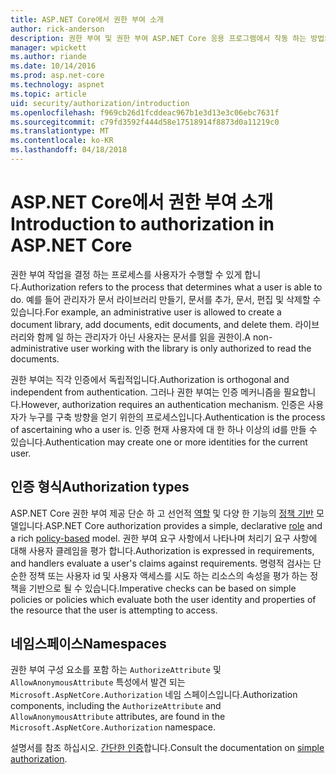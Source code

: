 ```yaml
---
title: ASP.NET Core에서 권한 부여 소개
author: rick-anderson
description: 권한 부여 및 권한 부여 ASP.NET Core 응용 프로그램에서 작동 하는 방법의 기본 사항에 알아봅니다.
manager: wpickett
ms.author: riande
ms.date: 10/14/2016
ms.prod: asp.net-core
ms.technology: aspnet
ms.topic: article
uid: security/authorization/introduction
ms.openlocfilehash: f969cb26d1fcddeac967b1e3d13e3c06ebc7631f
ms.sourcegitcommit: c79fd3592f444d58e17518914f8873d0a11219c0
ms.translationtype: MT
ms.contentlocale: ko-KR
ms.lasthandoff: 04/18/2018
---
```

# <a name="introduction-to-authorization-in-aspnet-core"></a><span data-ttu-id="7a46c-103">ASP.NET Core에서 권한 부여 소개</span><span class="sxs-lookup"><span data-stu-id="7a46c-103">Introduction to authorization in ASP.NET Core</span></span>

<a name="security-authorization-introduction"></a>

<span data-ttu-id="7a46c-104">권한 부여 작업을 결정 하는 프로세스를 사용자가 수행할 수 있게 합니다.</span><span class="sxs-lookup"><span data-stu-id="7a46c-104">Authorization refers to the process that determines what a user is able to do.</span></span> <span data-ttu-id="7a46c-105">예를 들어 관리자가 문서 라이브러리 만들기, 문서를 추가, 문서, 편집 및 삭제할 수 있습니다.</span><span class="sxs-lookup"><span data-stu-id="7a46c-105">For example, an administrative user is allowed to create a document library, add documents, edit documents, and delete them.</span></span> <span data-ttu-id="7a46c-106">라이브러리와 함께 일 하는 관리자가 아닌 사용자는 문서를 읽을 권한이.</span><span class="sxs-lookup"><span data-stu-id="7a46c-106">A non-administrative user working with the library is only authorized to read the documents.</span></span>

<span data-ttu-id="7a46c-107">권한 부여는 직각 인증에서 독립적입니다.</span><span class="sxs-lookup"><span data-stu-id="7a46c-107">Authorization is orthogonal and independent from authentication.</span></span> <span data-ttu-id="7a46c-108">그러나 권한 부여는 인증 메커니즘을 필요합니다.</span><span class="sxs-lookup"><span data-stu-id="7a46c-108">However, authorization requires an authentication mechanism.</span></span> <span data-ttu-id="7a46c-109">인증은 사용자가 누구를 구축 방향을 얻기 위한의 프로세스입니다.</span><span class="sxs-lookup"><span data-stu-id="7a46c-109">Authentication is the process of ascertaining who a user is.</span></span> <span data-ttu-id="7a46c-110">인증 현재 사용자에 대 한 하나 이상의 id를 만들 수 있습니다.</span><span class="sxs-lookup"><span data-stu-id="7a46c-110">Authentication may create one or more identities for the current user.</span></span>

## <a name="authorization-types"></a><span data-ttu-id="7a46c-111">인증 형식</span><span class="sxs-lookup"><span data-stu-id="7a46c-111">Authorization types</span></span>

<span data-ttu-id="7a46c-112">ASP.NET Core 권한 부여 제공 단순 하 고 선언적 [역할](xref:security/authorization/roles) 및 다양 한 기능의 [정책 기반](xref:security/authorization/policies) 모델입니다.</span><span class="sxs-lookup"><span data-stu-id="7a46c-112">ASP.NET Core authorization provides a simple, declarative [role](xref:security/authorization/roles) and a rich [policy-based](xref:security/authorization/policies) model.</span></span> <span data-ttu-id="7a46c-113">권한 부여 요구 사항에서 나타나며 처리기 요구 사항에 대해 사용자 클레임을 평가 합니다.</span><span class="sxs-lookup"><span data-stu-id="7a46c-113">Authorization is expressed in requirements, and handlers evaluate a user's claims against requirements.</span></span> <span data-ttu-id="7a46c-114">명령적 검사는 단순한 정책 또는 사용자 id 및 사용자 액세스를 시도 하는 리소스의 속성을 평가 하는 정책을 기반으로 될 수 있습니다.</span><span class="sxs-lookup"><span data-stu-id="7a46c-114">Imperative checks can be based on simple policies or policies which evaluate both the user identity and properties of the resource that the user is attempting to access.</span></span>

## <a name="namespaces"></a><span data-ttu-id="7a46c-115">네임스페이스</span><span class="sxs-lookup"><span data-stu-id="7a46c-115">Namespaces</span></span>

<span data-ttu-id="7a46c-116">권한 부여 구성 요소를 포함 하는 `AuthorizeAttribute` 및 `AllowAnonymousAttribute` 특성에서 발견 되는 `Microsoft.AspNetCore.Authorization` 네임 스페이스입니다.</span><span class="sxs-lookup"><span data-stu-id="7a46c-116">Authorization components, including the `AuthorizeAttribute` and `AllowAnonymousAttribute` attributes, are found in the `Microsoft.AspNetCore.Authorization` namespace.</span></span>

<span data-ttu-id="7a46c-117">설명서를 참조 하십시오. [간단한 인증](xref:security/authorization/simple)합니다.</span><span class="sxs-lookup"><span data-stu-id="7a46c-117">Consult the documentation on [simple authorization](xref:security/authorization/simple).</span></span>
